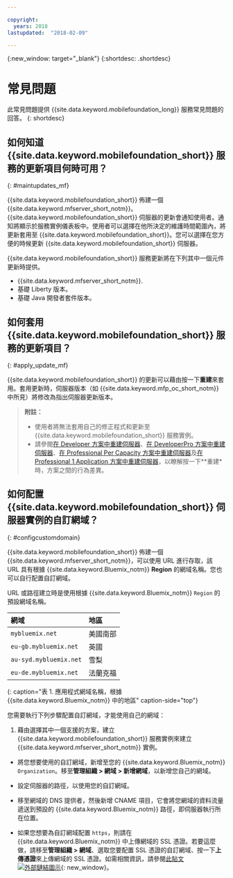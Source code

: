```yaml
---

copyright:
  years: 2018
lastupdated:  "2018-02-09"

---
```


{:new_window: target="_blank"}
{:shortdesc: .shortdesc}


# 常見問題

此常見問題提供 {{site.data.keyword.mobilefoundation_long}} 服務常見問題的回答。
{: shortdesc}

## 如何知道 {{site.data.keyword.mobilefoundation_short}} 服務的更新項目何時可用？
{: #maintupdates_mf}

{{site.data.keyword.mobilefoundation_short}} 佈建一個 {{site.data.keyword.mfserver_short_notm}}。{{site.data.keyword.mobilefoundation_short}} 伺服器的更新會通知使用者。通知將顯示於服務實例儀表板中。使用者可以選擇在他所決定的維護時間範圍內，將更新套用至 {{site.data.keyword.mobilefoundation_short}}。您可以選擇在您方便的時候更新 {{site.data.keyword.mobilefoundation_short}} 伺服器。


{{site.data.keyword.mobilefoundation_short}} 服務更新將在下列其中一個元件更新時提供。

* {{site.data.keyword.mfserver_short_notm}}.
* 基礎 Liberty 版本。
* 基礎 Java 開發者套件版本。

## 如何套用 {{site.data.keyword.mobilefoundation_short}} 服務的更新項目？
{: #apply_update_mf}

{{site.data.keyword.mobilefoundation_short}} 的更新可以藉由按一下**重建**來套用。套用更新時，伺服器版本（如 {{site.data.keyword.mfp_oc_short_notm}} 中所見）將修改為指出伺服器更新版本。

> **附註：**
>  * 使用者將無法套用自己的修正程式和更新至 {{site.data.keyword.mobilefoundation_short}} 服務實例。
>  * 請參閱[在 Developer 方案中重建伺服器](c_using_mfs_p1.html#recreate_mobilefoundation_p1)、[在 DeveloperPro 方案中重建伺服器](c_using_mfs_p3.html#recreate_mobilefoundation_p3)、[在 Professional Per Capacity 方案中重建伺服器](c_using_mfs_p4.html#recreate_mobilefoundation_p4)及[在 Professional 1 Application 方案中重建伺服器](c_using_mfs_p2.html#recreate_mobilefoundation_p2)，以瞭解按一下**重建* 時，方案之間的行為差異。
>

## 如何配置 {{site.data.keyword.mobilefoundation_short}} 伺服器實例的自訂網域？
{: #configcustomdomain}

{{site.data.keyword.mobilefoundation_short}} 佈建一個 {{site.data.keyword.mfserver_short_notm}}，可以使用 URL 進行存取，該 URL 具有根據 {{site.data.keyword.Bluemix_notm}} **Region** 的網域名稱。您也可以自行配置自訂網域。


URL 或路徑建立時是使用根據 {{site.data.keyword.Bluemix_notm}} `Region` 的預設網域名稱。

  |網域|  地區|    
  |:----- | :----- |    
  |`mybluemix.net` | 美國南部|    
  |`eu-gb.mybluemix.net` | 英國|
  |`au-syd.mybluemix.net` | 雪梨|   
  |`eu-de.mybluemix.net` | 法蘭克福|   
  {: caption="表 1. 應用程式網域名稱，根據 {{site.data.keyword.Bluemix_notm}} 中的地區" caption-side="top"}

您需要執行下列步驟配置自訂網域，才能使用自己的網域：

1.	藉由選擇其中一個支援的方案，建立 {{site.data.keyword.mobilefoundation_short}} 服務實例來建立 {{site.data.keyword.mfserver_short_notm}} 實例。

+ 將您想要使用的自訂網域，新增至您的 {{site.data.keyword.Bluemix_notm}} `Organization`。移至**管理組織 > 網域 > 新增網域**，以新增您自己的網域。

+ 設定<!--container group-->伺服器的路徑，以使用您的自訂網域。

+ 移至網域的 DNS 提供者，然後新增 CNAME 項目，它會將您網域的資料流量遞送到預設的 {{site.data.keyword.Bluemix_notm}} 路徑，即<!--container group-->伺服器執行所在位置。

+ 如果您想要為自訂網域配置 `https`，則請在 {{site.data.keyword.Bluemix_notm}} 中上傳網域的 SSL 憑證。若要這麼做，請移至**管理組織 > 網域**、選取您要配置 SSL 憑證的自訂網域、按一下**上傳憑證**來上傳網域的 SSL 憑證。如需相關資訊，請參閱[此貼文 ![外部鏈結圖示](../../icons/launch-glyph.svg "外部鏈結圖示")](https://developer.ibm.com/bluemix/2014/09/28/ssl-certificates-bluemix-custom-domains/){: new_window}。
